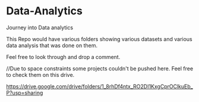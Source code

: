 # Data-Analytics
Journey into Data analytics

This Repo would have various folders showing various datasets and various data analysis that was done on them.

Feel free to look through and drop a comment.

//Due to space constraints some projects couldn't be pushed here.
Feel free to check them on this drive.

https://drive.google.com/drive/folders/1_8rhDf4ntx_RO2DI1KxgCprOClkuEb_P?usp=sharing
